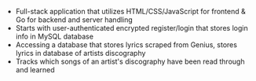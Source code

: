 - Full-stack application that utilizes HTML/CSS/JavaScript for frontend & Go for backend and server handling
- Starts with user-authenticated encrypted register/login that stores login info in MySQL database
- Accessing a database that stores lyrics scraped from Genius, stores lyrics in database of artists discography
- Tracks which songs of an artist's discography have been read through and learned
